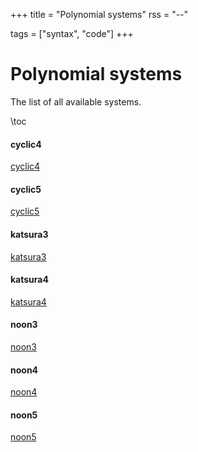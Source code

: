 +++
title = "Polynomial systems"
rss = "--"

tags = ["syntax", "code"]
+++

# Polynomial systems

The list of all available systems.

\toc


#### cyclic4

[cyclic4](assets/systems/cyclic4/cyclic4.txt)
#### cyclic5

[cyclic5](assets/systems/cyclic5/cyclic5.txt)
#### katsura3

[katsura3](assets/systems/katsura3/katsura3.txt)
#### katsura4

[katsura4](assets/systems/katsura4/katsura4.txt)
#### noon3

[noon3](assets/systems/noon3/noon3.txt)
#### noon4

[noon4](assets/systems/noon4/noon4.txt)
#### noon5

[noon5](assets/systems/noon5/noon5.txt)
